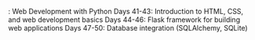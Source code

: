 : Web Development with Python
Days 41-43: Introduction to HTML, CSS, and web development basics
Days 44-46: Flask framework for building web applications
Days 47-50: Database integration (SQLAlchemy, SQLite)

   

